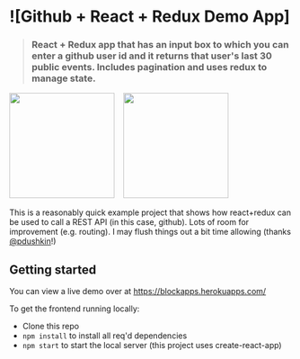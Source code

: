# ![Github + React + Redux Demo App]

> ### React + Redux app that has an input box to which you can enter a github user id and it returns that user's last 30 public events. Includes pagination and uses redux to manage state.

<a href="https://developer.github.com/v3/" target="_blank"><img width="187" src="https://kanbanize.com/blog/wp-content/uploads/2014/11/GitHub.jpg?raw=true" /></a>&nbsp;&nbsp;&nbsp;
<a href="#" target="_blank"><img width="187" src="https://fiverr-res.cloudinary.com/images/t_main1,q_auto,f_auto/gigs/103023642/original/6d7e0809333009b3d1f09cd0cb137033deabf0a1/build-web-and-mobile-apps-in-react-redux-reactnative.jpg"/></a>

This is a reasonably quick example project that shows how react+redux can be used to call a REST API (in this case, github). Lots of room for improvement (e.g. routing). I may flush things out a bit time allowing (thanks [@pdushkin](https://github.com/pdushkin)!)


## Getting started

You can view a live demo over at https://blockapps.herokuapps.com/

To get the frontend running locally:

- Clone this repo
- `npm install` to install all req'd dependencies
- `npm start` to start the local server (this project uses create-react-app)